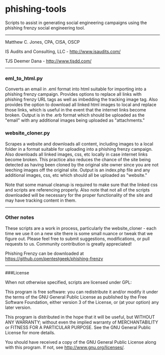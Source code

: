 phishing-tools
=======

Scripts to assist in generating social engineering campaigns using the
phishing frenzy social engineering tool.

-------------------------------------------------------------------------------
Matthew C. Jones, CPA, CISA, OSCP

IS Audits and Consulting, LLC - <http://www.isaudits.com/>

TJS Deemer Dana - <http://www.tjsdd.com/>

-------------------------------------------------------------------------------
### eml_to_html.py
Converts an email in .eml format into html suitable for
importing into a phishing frenzy campaign. Provides options to replace all links
with phishing frenzy URL tags as well as imbedding the tracking image tag. Also
provides the option to download all linked html images to local and replace
those links, which is useful in the event that the internet links become broken.
Output is in the .erb format which should be uploaded as the "email" with any
additional images being uploaded as "attachments."


### website_cloner.py
Scrapes a website and downloads all content, including
images to a local folder in a format suitable for uploading into a phishing
frenzy campaign. Also downloads all linked images, css, etc locally in case
internet links become broken. This practice also reduces the chance of the
site being detected as having been cloned by the original site owner since you
are not leeching images off the original site. Output is an index.php file
and any additional images, css, etc which should all be uploaded as "website."

Note that some manual cleanup is required to make sure that the linked css and
scripts are referencing properly. Also note that not all of the scripts downloaded
will be necessary for the proper functionality of the site and may have tracking
content in them.

-------------------------------------------------------------------------------
### Other notes

These scripts are a work in process, particularly the website_cloner - each time
we use it on a new site there is some small nuance or tweak that we figure out.
Please feel free to submit suggestions, modifications, or pull requests to us.
Community contribution is greatly appreciated!

Phishing Frenzy can be downloaded at <https://github.com/pentestgeek/phishing-frenzy>

-------------------------------------------------------------------------------

###License

When not otherwise specified, scripts are licensed under GPL:

This program is free software: you can redistribute it and/or modify it under 
the terms of the GNU General Public License as published by the Free Software 
Foundation, either version 3 of the License, or (at your option) any later 
version.

This program is distributed in the hope that it will be useful, but WITHOUT ANY 
WARRANTY; without even the implied warranty of MERCHANTABILITY or FITNESS FOR A 
PARTICULAR PURPOSE. See the GNU General Public License for more details.

You should have received a copy of the GNU General Public License along with 
this program. If not, see <http://www.gnu.org/licenses/>.